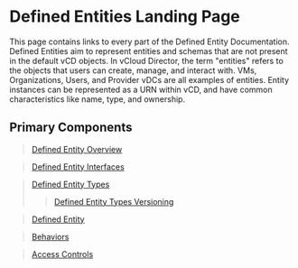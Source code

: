 # Defined Entities Landing Page

This page contains links to every part of the Defined Entity Documentation. Defined Entities aim to represent entities and schemas that are not present in the default vCD objects. In vCloud Director, the term "entities" refers to the objects that users can create, manage, and interact with. VMs, Organizations, Users, and Provider vDCs are all examples of entities. Entity instances can be represented as a URN within vCD, and have common characteristics like name, type, and ownership.

## Primary Components

 > [Defined Entity Overview](//TODO:overviewLink)

 > [Defined Entity Interfaces](//TODO:interfaceLink)

 > [Defined Entity Types](//TODO:typesLink)
 >> [Defined Entity Types Versioning](//TODO:Link)

 > [Defined Entity](//TODO:definedEntityLink)

 > [Behaviors](//TODO:behaviorsLink)

 > [Access Controls](//TODO:Link)
